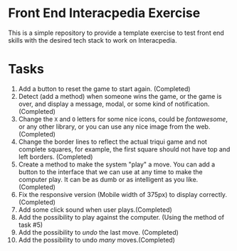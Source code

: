 # Front End Interacpedia Exercise
This is a simple repository to provide a template exercise to test front end skills
with the desired tech stack to work on Interacpedia.

# Tasks
1. Add a button to reset the game to start again. (Completed)
2. Detect (add a method) when someone wins the game, or the game is over, and display a message, modal, or some kind of notification. (Completed)
3. Change the `X` and `O` letters for some nice icons, could be *fontawesome*, or any other library, or you can use any nice image from the web. (Completed)
4. Change the border lines to reflect the actual triqui game and not complete squares, for example, the first
square should not have top and left borders. (Completed)
5. Create a method to make the system "play" a move. You can add a button to the interface that we can use 
at any time to make the computer play. It can be as dumb or as intelligent as you like. (Completed)
6. Fix the responsive version (Mobile width of 375px) to display correctly. (Completed) 
7. Add some click sound when user plays.(Completed)
8. Add the possibility to play against the computer. (Using the method of task #5)
9. Add the possibility to *undo* the last move. (Completed)
10. Add the possibility to undo *many* moves.(Completed)